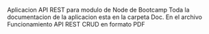 Aplicacion API REST para modulo de Node de Bootcamp
Toda la documentacion de la aplicacion esta en la carpeta Doc. En el archivo Funcionamiento API REST CRUD en formato PDF
